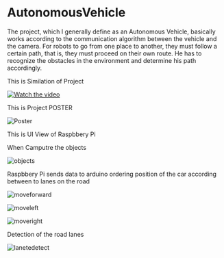 # AutonomousVehicle
   The project, which I generally define as an Autonomous Vehicle, basically works according to the communication algorithm between the vehicle and the camera.
   For robots to go from one place to another, they must follow a certain path, that is, they must proceed on their own route. He has to recognize the obstacles in the environment and determine his path accordingly.

   This is Similation of Project  
   
   [![Watch the video](https://i.imgur.com/vKb2F1B.png)](https://youtu.be/vt5fpE0bzSY)

   This is Project POSTER  

   ![Poster](https://user-images.githubusercontent.com/55910759/125812775-263e692c-68ed-4681-adbd-3d802525218c.jpg)


   This is UI View of Raspbbery Pi
   
   When Camputre the objects
    
   ![objects](https://user-images.githubusercontent.com/55910759/125823860-3d7d56b8-32e3-49bf-b2f3-ae7d67ffa601.png)
    
   Raspbbery Pi sends data to arduino ordering position of the car according between to lanes on the road
    
   ![moveforward](https://user-images.githubusercontent.com/55910759/125823784-aa249d1b-5365-4027-add3-0468d1e10324.png)
    
   ![moveleft](https://user-images.githubusercontent.com/55910759/125823804-86f6a37e-bf1e-4233-af8f-57255ce6b5ce.png)
    
   ![moveright](https://user-images.githubusercontent.com/55910759/125823830-3f4370b2-6b93-466f-b01c-b59da4b5a6a8.png)
   
   Detection of the road lanes
   
   ![lanetedetect](https://user-images.githubusercontent.com/55910759/125823918-9059c842-69e6-45d8-8b8b-4195f1862707.png)
    
